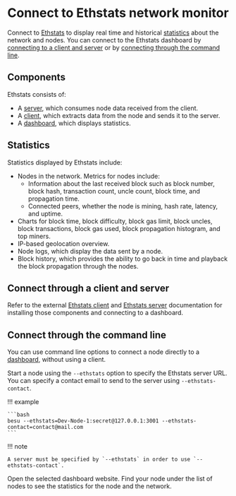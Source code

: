 # Connect to Ethstats network monitor

Connect to [Ethstats](https://ethstats.net) to display real time and historical [statistics](broken-reference) about the network and nodes. You can connect to the Ethstats dashboard by [connecting to a client and server](broken-reference) or by [connecting through the command line](broken-reference).

## Components

Ethstats consists of:

* A [server](https://github.com/goerli/ethstats-server), which consumes node data received from the client.
* A [client](https://github.com/goerli/ethstats-client), which extracts data from the node and sends it to the server.
* A [dashboard](https://github.com/goerli/ethstats-client#available-dashboards), which displays statistics.

## Statistics

Statistics displayed by Ethstats include:

* Nodes in the network. Metrics for nodes include:
  * Information about the last received block such as block number, block hash, transaction count, uncle count, block time, and propagation time.
  * Connected peers, whether the node is mining, hash rate, latency, and uptime.
* Charts for block time, block difficulty, block gas limit, block uncles, block transactions, block gas used, block propagation histogram, and top miners.
* IP-based geolocation overview.
* Node logs, which display the data sent by a node.
* Block history, which provides the ability to go back in time and playback the block propagation through the nodes.

## Connect through a client and server

Refer to the external [Ethstats client](https://github.com/goerli/ethstats-client) and [Ethstats server](https://github.com/goerli/ethstats-server) documentation for installing those components and connecting to a dashboard.

## Connect through the command line

You can use command line options to connect a node directly to a [dashboard](https://github.com/goerli/ethstats-client#available-dashboards), without using a client.

Start a node using the `--ethstats` option to specify the Ethstats server URL. You can specify a contact email to send to the server using `--ethstats-contact`.

!!! example

````
```bash
besu --ethstats=Dev-Node-1:secret@127.0.0.1:3001 --ethstats-contact=contact@mail.com
```
````

!!! note

```
A server must be specified by `--ethstats` in order to use `--ethstats-contact`.
```

Open the selected dashboard website. Find your node under the list of nodes to see the statistics for the node and the network.
